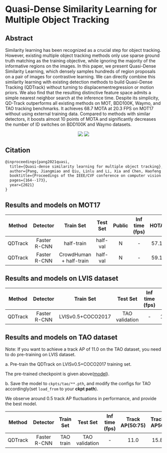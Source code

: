 # Quasi-Dense Similarity Learning for Multiple Object Tracking

## Abstract

<!-- [ABSTRACT] -->

Similarity learning has been recognized as a crucial step for object tracking. However, existing multiple object tracking methods only use sparse ground truth matching as the training objective, while ignoring the majority of the informative regions on the images. In this paper, we present Quasi-Dense Similarity Learning, which densely samples hundreds of region proposals on a pair of images for contrastive learning. We can directly combine this similarity learning with existing detection methods to build Quasi-Dense Tracking (QDTrack) without turning to displacementregression or motion priors. We also find that the resulting distinctive feature space admits a simple nearest neighbor search at the inference time. Despite its simplicity, QD-Track outperforms all existing methods on MOT, BDD100K, Waymo, and TAO tracking benchmarks. It achieves 68.7 MOTA at 20.3 FPS on MOT17 without using external training data. Compared to methods with similar detectors, it boosts almost 10 points of MOTA and significantly decreases the number of ID switches on BDD100K and Waymo datasets.

<!-- [IMAGE] -->

<div align="center">
  <img src="https://user-images.githubusercontent.com/48645550/158332287-79fb379b-d817-4aa8-8530-5f9d172b3ca7.png"/>
  <img src="https://user-images.githubusercontent.com/48645550/158332524-8ccaab0e-d379-4c6b-83e5-d75398af02bf.png"/>
</div>

## Citation

<!-- [ALGORITHM] -->

```latex
@inproceedings{pang2021quasi,
  title={Quasi-dense similarity learning for multiple object tracking},
  author={Pang, Jiangmiao and Qiu, Linlu and Li, Xia and Chen, Haofeng and Li, Qi and Darrell, Trevor and Yu, Fisher},
  booktitle={Proceedings of the IEEE/CVF conference on computer vision and pattern recognition},
  pages={164--173},
  year={2021}
}
```

## Results and models on MOT17

| Method  |   Detector   |        Train Set        | Test Set | Public | Inf time (fps) | HOTA | MOTA | IDF1 |  FP  |  FN   | IDSw. |                                               Config                                               |                                                                                                                                                   Download                                                                                                                                                   |
| :-----: | :----------: | :---------------------: | :------: | :----: | :------------: | :--: | :--: | :--: | :--: | :---: | :---: | :------------------------------------------------------------------------------------------------: | :----------------------------------------------------------------------------------------------------------------------------------------------------------------------------------------------------------------------------------------------------------------------------------------------------------: |
| QDTrack | Faster R-CNN |       half-train        | half-val |   N    |       -        | 57.1 | 68.2 | 68.5 | 8373 | 42939 | 1071  |      [config](qdtrack_faster-rcnn_r50_fpn_8xb2-4e_mot17halftrain_test-mot17halfval.py)       |            [model](https://download.openmmlab.com/mmtracking/mot/qdtrack/mot_dataset/qdtrack_faster-rcnn_r50_fpn_4e_mot17_20220315_145635-76f295ef.pth) \| [log](https://download.openmmlab.com/mmtracking/mot/qdtrack/mot_dataset/qdtrack_faster-rcnn_r50_fpn_4e_mot17_20220315_145635.log.json)            |
| QDTrack | Faster R-CNN | CrowdHuman + half-train | half-val |   N    |       -        | 59.1 | 71.7 | 71.6 | 6072 | 38733 |  867  | [config](qdtrack_faster-rcnn_r50_fpn_8xb2-4e_crowdhuman-mot17halftrain_test-mot17halfval.py) | [model](https://download.openmmlab.com/mmtracking/mot/qdtrack/mot_dataset/qdtrack_faster-rcnn_r50_fpn_4e_crowdhuman_mot17_20220315_163453-68899b0a.pth) \| [log](https://download.openmmlab.com/mmtracking/mot/qdtrack/mot_dataset/qdtrack_faster-rcnn_r50_fpn_4e_crowdhuman_mot17_20220315_163453.log.json) |

## Results and models on LVIS dataset

| Method  |   Detector   |     Train Set     |    Test Set    | Inf time (fps) |  AP  | AP50 | AP75 | AP_S | AP_M | AP_L |                                 Config                                 |                                                                                                                                         Download                                                                                                                                         |
| :-----: | :----------: | :---------------: | :------------: | :------------: | :--: | :--: | :--: | :--: | :--: | :--: | :--------------------------------------------------------------------: | :--------------------------------------------------------------------------------------------------------------------------------------------------------------------------------------------------------------------------------------------------------------------------------------: |
| QDTrack | Faster R-CNN | LVISv0.5+COCO2017 | TAO validation |       -        | 17.2 | 28.6 | 17.7 | 5.3  | 13.0 | 22.1 | [config](qdtrack_faster-rcnn_r101_fpn_8xb2-24e_lvis_test-tao.py) | [model](https://download.openmmlab.com/mmtracking/mot/qdtrack/tao_dataset/qdtrack_faster-rcnn_r101_fpn_24e_lvis_20220430_024513-88911daf.pth) \| [log](https://download.openmmlab.com/mmtracking/mot/qdtrack/tao_dataset/qdtrack_faster-rcnn_r101_fpn_24e_lvis_20220430_024513.log.json) |

## Results and models on TAO dataset

Note: If you want to achieve a track AP of 11.0 on the TAO dataset, you need to do pre-training on LVIS dataset.

a. Pre-train the QDTrack on LVISv0.5+COCO2017 training set.

The pre-trained checkpoint is given above([model](https://download.openmmlab.com/mmtracking/mot/qdtrack/tao_dataset/qdtrack_faster-rcnn_r101_fpn_24e_lvis_20220430_024513-88911daf.pth)).

b. Save the model to `ckpts/tao/**.pth`, and modify the configs for TAO accordingly(set `load_from` to your **ckpt path**).

We observe around 0.5 track AP fluctuations in performance, and provide the best model.

| Method  |   Detector   | Train Set |    Test Set    | Inf time (fps) | Track AP(50:75) | Track AP50 | Track AP75 |                            Config                            |                                                                                                                                        Download                                                                                                                                        |
| :-----: | :----------: | :-------: | :------------: | :------------: | :-------------: | :--------: | :--------: | :----------------------------------------------------------: | :------------------------------------------------------------------------------------------------------------------------------------------------------------------------------------------------------------------------------------------------------------------------------------: |
| QDTrack | Faster R-CNN | TAO train | TAO validation |       -        |      11.0       |    15.8    |    6.1     | [config](qdtrack_faster-rcnn_r101_fpn_8xb2-12e_tao.py) | [model](https://download.openmmlab.com/mmtracking/mot/qdtrack/tao_dataset/qdtrack_faster-rcnn_r101_fpn_12e_tao_20220613_211934-7cbf4062.pth) \| [log](https://download.openmmlab.com/mmtracking/mot/qdtrack/tao_dataset/qdtrack_faster-rcnn_r101_fpn_12e_tao_20220613_211934.log.json) |
